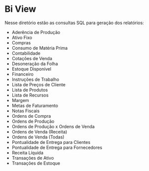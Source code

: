 # Bi View

Nesse diretório estão as consultas SQL para geração dos relatórios:

- Aderência de Produção
- Ativo Fixo
- Compras
- Consumo de Matéria Prima
- Contabilidade
- Cotações de Venda
- Desoneração da Folha
- Estoque Disponível
- Financeiro
- Instruções de Trabalho
- Lista de Preços de Cliente
- Lista de Produtos
- Lista de Recursos
- Margem
- Metas de Faturamento
- Notas Fiscais
- Ordens de Compra
- Ordens de Produção
- Ordens de Produção x Ordens de Venda
- Ordens de Venda (Receita)
- Ordens de Venda (Todas)
- Pontualidade de Entrega para Clientes
- Pontualidade de Entrega para Fornecedores
- Receita Líquida
- Transações de Ativo
- Transações de Estoque
